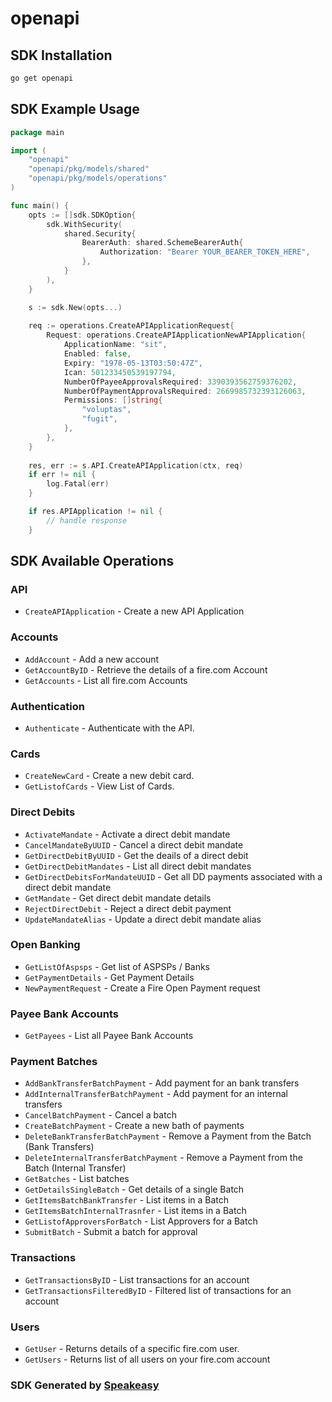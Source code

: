 # openapi

<!-- Start SDK Installation -->
## SDK Installation

```bash
go get openapi
```
<!-- End SDK Installation -->

## SDK Example Usage
<!-- Start SDK Example Usage -->
```go
package main

import (
    "openapi"
    "openapi/pkg/models/shared"
    "openapi/pkg/models/operations"
)

func main() {
    opts := []sdk.SDKOption{
        sdk.WithSecurity(
            shared.Security{
                BearerAuth: shared.SchemeBearerAuth{
                    Authorization: "Bearer YOUR_BEARER_TOKEN_HERE",
                },
            }
        ),
    }

    s := sdk.New(opts...)
    
    req := operations.CreateAPIApplicationRequest{
        Request: operations.CreateAPIApplicationNewAPIApplication{
            ApplicationName: "sit",
            Enabled: false,
            Expiry: "1978-05-13T03:50:47Z",
            Ican: 501233450539197794,
            NumberOfPayeeApprovalsRequired: 3390393562759376202,
            NumberOfPaymentApprovalsRequired: 2669985732393126063,
            Permissions: []string{
                "voluptas",
                "fugit",
            },
        },
    }
    
    res, err := s.API.CreateAPIApplication(ctx, req)
    if err != nil {
        log.Fatal(err)
    }

    if res.APIApplication != nil {
        // handle response
    }
```
<!-- End SDK Example Usage -->

<!-- Start SDK Available Operations -->
## SDK Available Operations

### API

* `CreateAPIApplication` - Create a new API Application

### Accounts

* `AddAccount` - Add a new account
* `GetAccountByID` - Retrieve the details of a fire.com Account
* `GetAccounts` - List all fire.com Accounts

### Authentication

* `Authenticate` - Authenticate with the API.

### Cards

* `CreateNewCard` - Create a new debit card.
* `GetListofCards` - View List of Cards.

### Direct Debits

* `ActivateMandate` - Activate a direct debit mandate
* `CancelMandateByUUID` - Cancel a direct debit mandate
* `GetDirectDebitByUUID` - Get the deails of a direct debit
* `GetDirectDebitMandates` - List all direct debit mandates
* `GetDirectDebitsForMandateUUID` - Get all DD payments associated with a direct debit mandate
* `GetMandate` - Get direct debit mandate details
* `RejectDirectDebit` - Reject a direct debit payment
* `UpdateMandateAlias` - Update a direct debit mandate alias

### Open Banking

* `GetListOfAspsps` - Get list of ASPSPs / Banks
* `GetPaymentDetails` - Get Payment Details
* `NewPaymentRequest` - Create a Fire Open Payment request

### Payee Bank Accounts

* `GetPayees` - List all Payee Bank Accounts

### Payment Batches

* `AddBankTransferBatchPayment` - Add payment for an bank transfers
* `AddInternalTransferBatchPayment` - Add payment for an internal transfers
* `CancelBatchPayment` - Cancel a batch
* `CreateBatchPayment` - Create a new bath of payments
* `DeleteBankTransferBatchPayment` - Remove a Payment from the Batch (Bank Transfers)
* `DeleteInternalTransferBatchPayment` - Remove a Payment from the Batch (Internal Transfer)
* `GetBatches` - List batches
* `GetDetailsSingleBatch` - Get details of a single Batch
* `GetItemsBatchBankTransfer` - List items in a Batch
* `GetItemsBatchInternalTrasnfer` - List items in a Batch
* `GetListofApproversForBatch` - List Approvers for a Batch
* `SubmitBatch` - Submit a batch for approval

### Transactions

* `GetTransactionsByID` - List transactions for an account
* `GetTransactionsFilteredByID` - Filtered list of transactions for an account

### Users

* `GetUser` - Returns details of a specific fire.com user.
* `GetUsers` - Returns list of all users on your fire.com account

<!-- End SDK Available Operations -->

### SDK Generated by [Speakeasy](https://docs.speakeasyapi.dev/docs/using-speakeasy/client-sdks)
